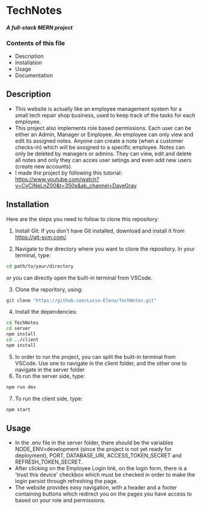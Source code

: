 # TechNotes

#### _A full-stack MERN project_

### Contents of this file
- Description
- Installation
- Usage
- Documentation

## Description

- This website is actually like an employee management system for a small tech repair shop business, used to keep track of the tasks for each employee.
- This project also implements role based permissions. Each user can be either an Admin, Manager or Employee. An employee can only view and edit its assigned notes. Anyone can create a note (when a customer checks-in) which will be assigned to a specific employee. Notes can only be deleted by managers or admins. They can view, edit and delete all notes and only they can acces user setings and even add new users (create new accounts).
- I made the project by following this tutorial: https://www.youtube.com/watch?v=CvCiNeLnZ00&t=350s&ab_channel=DaveGray


## Installation

Here are the steps you need to follow to clone this repository: 

1. Install Git:
If you don't have Git installed, download and install it from https://git-scm.com/.

2. Navigate to the directory where you want to clone the repository. In your terminal, type: 

```sh
cd path/to/your/directory
```
or you can directly open the built-in terminal from VSCode.

3. Clone the reporitory, using: 
```sh
git clone "https://github.com/Luisa-Elena/TechNotes.git"
```

4. Install the dependencies: 
```sh
cd TechNotes
cd server
npm install
cd ../client
npm install
```

5. In order to  run the project, you can split the built-in terminal from VSCode. Use one to navigate in the client folder, and the other one to navigate in the server folder
6. To run the server side, type:
```sh
npm run dev
```
7. To run the client side, type:
```sh
npm start
```

## Usage
- In the .env file in the server folder, there should be the variables NODE_ENV=development (since the project is not yet ready for deployment), PORT, DATABASE_URI, ACCESS_TOKEN_SECRET and  REFRESH_TOKEN_SECRET. 
- After clicking on the Employee Login link, on the login form, there is a 'trust this device' checkbox which must be checked in order to make the login persist through refreshing the page.
- The website provides easy navigation, with a header and a footer containing buttons which redirect you on the pages you have access to based on your role and permissions.
